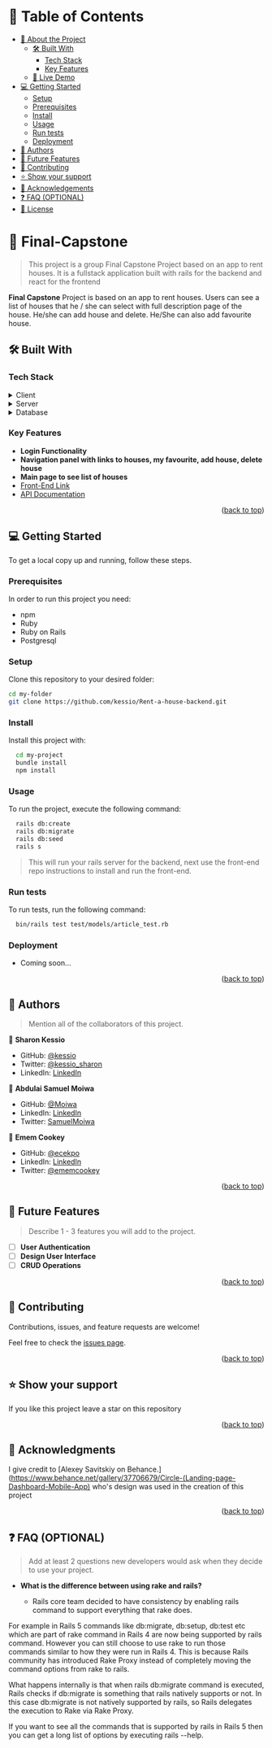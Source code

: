 # 📗 Table of Contents

- [📖 About the Project](#about-project)
  - [🛠 Built With](#built-with)
    - [Tech Stack](#tech-stack)
    - [Key Features](#key-features)
  - [🚀 Live Demo](#live-demo)
- [💻 Getting Started](#getting-started)
  - [Setup](#setup)
  - [Prerequisites](#prerequisites)
  - [Install](#install)
  - [Usage](#usage)
  - [Run tests](#run-tests)
  - [Deployment](#triangular_flag_on_post-deployment)
- [👥 Authors](#authors)
- [🔭 Future Features](#future-features)
- [🤝 Contributing](#contributing)
- [⭐️ Show your support](#support)
- [🙏 Acknowledgements](#acknowledgements)
- [❓ FAQ (OPTIONAL)](#faq)
- [📝 License](#license)

<!-- PROJECT DESCRIPTION -->

# 📖 Final-Capstone <a name="about-project"></a>

> This project is a group Final Capstone Project based on an app to rent houses. It is a fullstack application built with rails for the backend and react for the frontend

**Final Capstone** Project is based on an app to rent houses. Users can see a list of houses that he / she can select with full description page of the house. He/she can add house and delete. He/She can also add favourite house.

## 🛠 Built With <a name="built-with"></a>

### Tech Stack <a name="tech-stack"></a>


<details>
  <summary>Client</summary>
  <ul>
    <li><a href="https://rubyonrails.org/">Rails</a></li>
  </ul>
</details>

<details>
  <summary>Server</summary>
  <ul>
    <li><a href="https://www.ruby-lang.org/en/">Ruby</a></li>
  </ul>
</details>

<details>
<summary>Database</summary>
  <ul>
    <li><a href="https://www.postgresql.org/">PostgreSQL</a></li>
  </ul>
</details>

<!-- Features -->

### Key Features <a name="key-features"></a>

- **Login Functionality**
- **Navigation panel with links to houses, my favourite, add house, delete house**
- **Main page to see list of houses**
- [Front-End Link](https://github.com/samuelmoiwa/rent-a-house-frontend)
- [API Documentation](https://documenter.getpostman.com/view/26409199/2s93RUvCF3)

<p align="right">(<a href="#readme-top">back to top</a>)</p>

<!-- GETTING STARTED -->

## 💻 Getting Started <a name="getting-started"></a>

To get a local copy up and running, follow these steps.

### Prerequisites

In order to run this project you need:

- npm
- Ruby
- Ruby on Rails
- Postgresql

### Setup

Clone this repository to your desired folder:

```sh
cd my-folder
git clone https://github.com/kessio/Rent-a-house-backend.git
```

### Install

Install this project with:

```sh
  cd my-project
  bundle install
  npm install
```

### Usage

To run the project, execute the following command:

```sh
  rails db:create
  rails db:migrate
  rails db:seed
  rails s
```
> This will run your rails server for the backend, next use the front-end repo instructions to install and run the front-end.

### Run tests

To run tests, run the following command:

```sh
  bin/rails test test/models/article_test.rb
```


### Deployment

- Coming soon...


<p align="right">(<a href="#readme-top">back to top</a>)</p>

<!-- AUTHORS -->

## 👥 Authors <a name="authors"></a>

> Mention all of the collaborators of this project.

👤 **Sharon Kessio**

- GitHub: [@kessio](https://github.com/kessio)
- Twitter: [@kessio_sharon](https://twitter.com/kessio_sharon)
- LinkedIn: [LinkedIn](https://linkedin.com/in/sharon-kessio-172220b5)

👤 **Abdulai Samuel Moiwa**

- GitHub: [@Moiwa](https://github.com/samuelmoiwa)
- LinkedIn: [LinkedIn](https://www.linkedin.com/in/ing-abdulai-samuel-moiwa-726340142/)
- Twitter: [SamuelMoiwa](https://twitter.com/samuelmoiwa)

👤 **Emem Cookey**

- GitHub: [@ecekpo](https://github.com/ecekpo)
- LinkedIn: [LinkedIn](https://www.linkedin.com/in/emem-ekpo/)
- Twitter: [@ememcookey](https://twitter.com/ememcookey)

<p align="right">(<a href="#readme-top">back to top</a>)</p>

<!-- FUTURE FEATURES -->

## 🔭 Future Features <a name="future-features"></a>

> Describe 1 - 3 features you will add to the project.

- [ ] **User Authentication**
- [ ] **Design User Interface**
- [ ] **CRUD Operations**

<p align="right">(<a href="#readme-top">back to top</a>)</p>

<!-- CONTRIBUTING -->

## 🤝 Contributing <a name="contributing"></a>

Contributions, issues, and feature requests are welcome!

Feel free to check the [issues page](../../issues/).

<p align="right">(<a href="#readme-top">back to top</a>)</p>

<!-- SUPPORT -->

## ⭐️ Show your support <a name="support"></a>

If you like this project leave a star on this repository

<p align="right">(<a href="#readme-top">back to top</a>)</p>

<!-- ACKNOWLEDGEMENTS -->

## 🙏 Acknowledgments <a name="acknowledgements"></a>

I give credit to [Alexey Savitskiy on Behance.](https://www.behance.net/gallery/37706679/Circle-(Landing-page-Dashboard-Mobile-App) who's design was used in the creation of this project

<p align="right">(<a href="#readme-top">back to top</a>)</p>

<!-- FAQ (optional) -->

## ❓ FAQ (OPTIONAL) <a name="faq"></a>

> Add at least 2 questions new developers would ask when they decide to use your project.

- **What is the difference between using rake and rails?**

  - Rails core team decided to have consistency by enabling rails command to support everything that rake does.

For example in Rails 5 commands like db:migrate, db:setup, db:test etc which are part of rake command in Rails 4 are now being supported by rails command. However you can still choose to use rake to run those commands similar to how they were run in Rails 4. This is because Rails community has introduced Rake Proxy instead of completely moving the command options from rake to rails.

What happens internally is that when rails db:migrate command is executed, Rails checks if db:migrate is something that rails natively supports or not. In this case db:migrate is not natively supported by rails, so Rails delegates the execution to Rake via Rake Proxy.

If you want to see all the commands that is supported by rails in Rails 5 then you can get a long list of options by executing rails --help.
